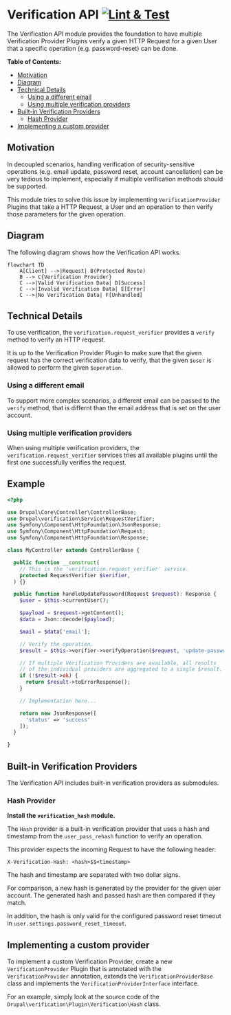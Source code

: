 # Verification API [![Lint & Test](https://github.com/wunderwerkio/drupal-verification/actions/workflows/main.yml/badge.svg)](https://github.com/wunderwerkio/drupal-verification/actions/workflows/main.yml)

The Verification API module provides the foundation to have multiple Verification Provider Plugins verify a given HTTP Request for a given User that a specific operation (e.g. password-reset) can be done.

**Table of Contents:**

- [Motivation](#motivation)
- [Diagram](#diagram)
- [Technical Details](#technical-details)
  - [Using a different email](#using-a-different-email)
  - [Using multiple verification providers](#using-multiple-verification-providers)
- [Built-in Verification Providers](#built-in-verification-providers)
  - [Hash Provider](#hash-provider)
- [Implementing a custom provider](#implementing-a-custom-provider)

## Motivation

In decoupled scenarios, handling verification of security-sensitive operations (e.g. email update, password reset, account cancellation) can be very tedious to implement, especially if multiple verification methods should be supported.

This module tries to solve this issue by implementing `VerificationProvider` Plugins that take a HTTP Request, a User and an operation to then verify those parameters for the given operation.

## Diagram

The following diagram shows how the Verification API works.

```mermaid
flowchart TD
    A[Client] -->|Request| B(Protected Route)
    B --> C{Verification Provider}
    C -->|Valid Verification Data| D[Success]
    C -->|Invalid Verification Data| E[Error]
    C -->|No Verification Data| F[Unhandled]
```

## Technical Details

To use verification, the `verification.request_verifier` provides a `verify` method to verify an HTTP request.

It is up to the Verification Provider Plugin to make sure that the given request has the correct verification data to
verify, that the given `$user` is allowed to perform the given `$operation`.

### Using a different email

To support more complex scenarios, a different email can be passed to the `verify` method, that is differnt than the email
address that is set on the user account.

### Using multiple verification providers

When using multiple verification providers, the `verification.request_verifier` services tries all available plugins
until the first one successfully verifies the request.

## Example

```php
<?php

use Drupal\Core\Controller\ControllerBase;
use Drupal\verification\Service\RequestVerifier;
use Symfony\Component\HttpFoundation\JsonResponse;
use Symfony\Component\HttpFoundation\Request;
use Symfony\Component\HttpFoundation\Response;

class MyController extends ControllerBase {

  public function __construct(
    // This is the 'verification.request_verifier' service.
    protected RequestVerifier $verifier,
  ) {}

  public function handleUpdatePassword(Request $request): Response {
    $user = $this->currentUser();

    $payload = $request->getContent();
    $data = Json::decode($payload);

    $mail = $data['email'];

    // Verify the operation.
    $result = $this->verifier->verifyOperation($request, 'update-password', $user, $mail);

    // If multiple Verification Providers are available, all results
    // of the individual providers are aggregated to a single $result.
    if (!$result->ok) {
      return $result->toErrorResponse();
    }

    // Implementation here...

    return new JsonResponse([
      'status' => 'success'
    ]);
  }

}
```

## Built-in Verification Providers

The Verification API includes built-in verification providers as submodules.

### Hash Provider

**Install the `verification_hash` module.**

The `Hash` provider is a built-in verification provider that uses a hash and timestamp from the `user_pass_rehash` function to verify an operation.

This provider expects the incoming Request to have the following header:

`X-Verification-Hash: <hash>$$<timestamp>`

The hash and timestamp are separated with two dollar signs.

For comparison, a new hash is generated by the provider for the given user account.
The generated hash and passed hash are then compared if they match.

In addition, the hash is only valid for the configured password
reset timeout in `user.settings.password_reset_timeout`.

## Implementing a custom provider

To implement a custom Verification Provider, create a new `VerificationProvider` Plugin that
is annotated with the `VerificationProvider` annotation, extends the `VerificationProviderBase` class
and implements the `VerificationProviderInterface` interface.

For an example, simply look at the source code of the `Drupal\verification\Plugin\Verification\Hash` class.

